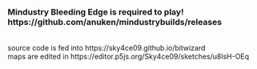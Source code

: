 <h3>Mindustry Bleeding Edge is required to play! https://github.com/anuken/mindustrybuilds/releases</h3><br>
source code is fed into https://sky4ce09.github.io/bitwizard<br>
maps are edited in https://editor.p5js.org/Sky4ce09/sketches/u8lsH-OEq

